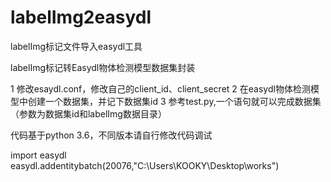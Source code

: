 # labelImg2easydl
labelImg标记文件导入easydl工具

labelImg标记转Easydl物体检测模型数据集封装

1 修改esaydl.conf，修改自己的client_id、client_secret
2 在easydl物体检测模型中创建一个数据集，并记下数据集id
3 参考test.py,一个语句就可以完成数据集（参数为数据集id和labelImg数据目录）

代码基于python 3.6，不同版本请自行修改代码调试

import easydl
easydl.addentitybatch(20076,"C:\\Users\\KOOKY\\Desktop\\works")
